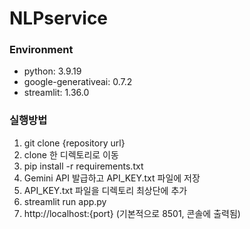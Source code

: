 # NLPservice

### Environment

- python: 3.9.19
- google-generativeai: 0.7.2
- streamlit: 1.36.0

### 실행방법

1. git clone {repository url}
2. clone 한 디렉토리로 이동
3. pip install -r requirements.txt
4. Gemini API 발급하고 API_KEY.txt 파일에 저장
5. API_KEY.txt 파일을 디렉토리 최상단에 추가
6. streamlit run app.py
7. http://localhost:{port} (기본적으로 8501, 콘솔에 출력됨)
